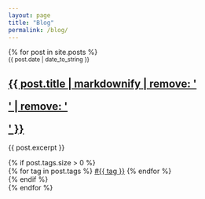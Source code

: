 ```yaml
---
layout: page
title: "Blog"
permalink: /blog/
---
```


<div class="post-list">
  {% for post in site.posts %}
    <article>
      <small>{{ post.date | date_to_string }}</small>
      <h2><a href="{{ post.url }}">{{ post.title | markdownify | remove: '<p>' | remove: '</p>' }}</a></h2>
      <p>{{ post.excerpt }}</p>
      {% if post.tags.size > 0 %}
        <div class="post-tags">
          {% for tag in post.tags %}
            <a href="{{site.baseurl}}/archive.html#{{tag | slugize}}" class="post-tag">#{{ tag }}</a>
          {% endfor %}
        </div>
      {% endif %}
    </article>
  {% endfor %}
</div>